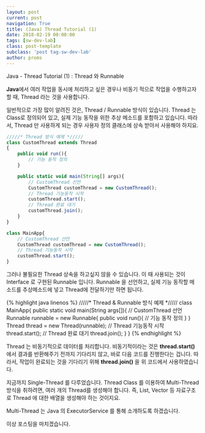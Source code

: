 ```yaml
---
layout: post
current: post
navigation: True
title: (Java) Thread Tutorial (1)
date: 2018-02-19 00:00:00
tags: [sw-dev-lab]
class: post-template
subclass: 'post tag-sw-dev-lab'
author: proms
---
```


Java - Thread Tutorial (1) : Thread 와 Runnable

**Java**에서 여러 작업을 동시에 처리하고 싶은 경우나 비동기 적으로 작업을 수행하고자 할 때, Thread 라는 것을 사용합니다.

일반적으로 가장 많이 알려진 것은, Thread / Runnable 방식이 있습니다.
Thread 는 Class로 정의되어 있고, 실제 기능 동작을 위한 추상 메소드를 포함하고 있습니다.
따라서, Thread 만 사용하게 되는 경우 사용자 정의 클래스에 상속 받아서 사용해야 하지요.

~~~javascript
/////* Thread 방식 예제 */////
class CustomThread extends Thread
{
	public void run(){
		// 기능 동작 정의
	}

	public static void main(String[] args){
		// CustomThread 선언
		CustomThread customThread = new CustomThread();
		// Thread 기능동작 시작
		customThread.start();
		// Thread 완료 대기
		customThread.join();
	}
}

class MainApp{
	// CustomThread 선언
	CustomThread customThread = new CustomThread();
	// Thread 기능동작 시작
	customThread.start();
}
~~~

그러나 불필요한 Thread 상속을 하고싶지 않을 수 있습니다.
이 때 사용되는 것이 Interface 로 구현된 Runnable 입니다.
Runnable 을 선언하고, 실제 기능 동작할 메소드를 추상메소드에 넣고 Thread에 전달하기만 하면 됩니다.

{% highlight java linenos %}
/////* Thread & Runnable 방식 예제 */////
class MainApp{
	public static void main(String args[]){
		// CustomThread 선언
		Runnable runnable = new Runnable{
			public void run(){
				// 기능 동작 정의
			}
		}
		Thread thread = new Thread(runnable);
		// Thread 기능동작 시작
		thread.start();
		// Thread 완료 대기
		thread.join();
	}
}
{% endhighlight %}

Thread 는 비동기적으로 데이터를 처리합니다.
비동기적이라는 것은 **thread.start()** 에서 결과를 반환해주기 전까지 기다리지 않고, 바로 다음 코드를 진행한다는 겁니다.
따라서, 작업이 완료되는 것을 기다리기 위해 **thread.join()** 을 위 코드에서 사용하였습니다.

지금까지 Single-Thread 를 다루었습니다.
Thread Class 를 이용하여 Multi-Thread 방식을 취하려면, 여러 개의 Thread를 생성해야 합니다.
즉, List, Vector 등 자료구조로 Thread 에 대한 배열을 생성해야 하는 것이지요.

Multi-Thread 는 Java 의 ExecutorService 를 통해 소개하도록 하겠습니다.

이상 포스팅을 마치겠습니다.
